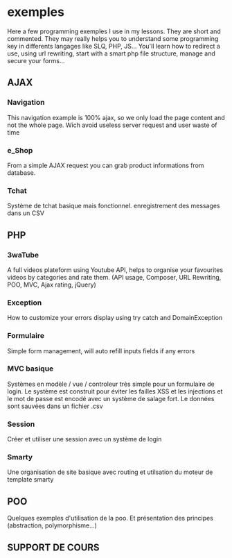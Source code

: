 # exemples
Here a few programming exemples I use in my lessons. They are short and commented. They may really helps you to understand some programming key in differents langages like SLQ, PHP, JS...
You'll learn how to redirect a use, using  url rewriting, start with a smart php file structure, manage and secure your forms...

## AJAX
### Navigation
This navigation example is 100% ajax, so we only load the page content and not the whole page. Wich avoid useless server request and user waste of time

### e_Shop
From a simple AJAX request you can grab product informations from database. 

### Tchat
Système de tchat basique mais fonctionnel. enregistrement des messages dans un CSV

## PHP
### 3waTube
A full videos plateform using Youtube API, helps to organise your favourites videos by categories and rate them.
(API usage, Composer, URL Rewriting, POO, MVC, Ajax rating, jQuery)

### Exception
How to customize your errors display using try catch and DomainException

### Formulaire
Simple form management, will auto refill inputs fields if any errors

### MVC basique
Systèmes en modèle / vue / controleur très simple pour un formulaire de login. Le système est construit pour éviter les failles XSS et les injections et le mot de passe est encodé avec un système de salage fort. Le données sont sauvées dans un fichier .csv

### Session
Créer et utiliser une session avec un système de login

### Smarty
Une organisation de site basique avec routing et utilsation du moteur de template smarty

## POO
Quelques exemples d'utilisation de la poo. Et présentation des principes (abstraction, polymorphisme...)

## SUPPORT DE COURS
